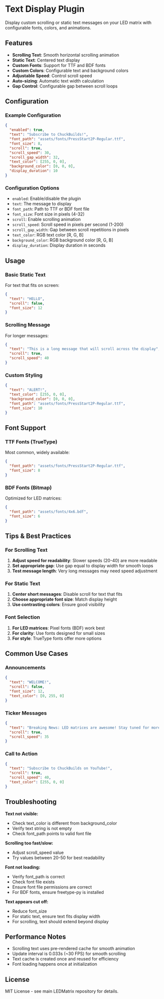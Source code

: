# Text Display Plugin

Display custom scrolling or static text messages on your LED matrix with configurable fonts, colors, and animations.

## Features

- **Scrolling Text**: Smooth horizontal scrolling animation
- **Static Text**: Centered text display
- **Custom Fonts**: Support for TTF and BDF fonts
- **Custom Colors**: Configurable text and background colors
- **Adjustable Speed**: Control scroll speed
- **Auto-sizing**: Automatic text width calculation
- **Gap Control**: Configurable gap between scroll loops

## Configuration

### Example Configuration

```json
{
  "enabled": true,
  "text": "Subscribe to ChuckBuilds!",
  "font_path": "assets/fonts/PressStart2P-Regular.ttf",
  "font_size": 8,
  "scroll": true,
  "scroll_speed": 30,
  "scroll_gap_width": 32,
  "text_color": [255, 0, 0],
  "background_color": [0, 0, 0],
  "display_duration": 10
}
```

### Configuration Options

- `enabled`: Enable/disable the plugin
- `text`: The message to display
- `font_path`: Path to TTF or BDF font file
- `font_size`: Font size in pixels (4-32)
- `scroll`: Enable scrolling animation
- `scroll_speed`: Scroll speed in pixels per second (1-200)
- `scroll_gap_width`: Gap between scroll repetitions in pixels
- `text_color`: RGB text color [R, G, B]
- `background_color`: RGB background color [R, G, B]
- `display_duration`: Display duration in seconds

## Usage

### Basic Static Text

For text that fits on screen:
```json
{
  "text": "HELLO",
  "scroll": false,
  "font_size": 12
}
```

### Scrolling Message

For longer messages:
```json
{
  "text": "This is a long message that will scroll across the display",
  "scroll": true,
  "scroll_speed": 40
}
```

### Custom Styling

```json
{
  "text": "ALERT!",
  "text_color": [255, 0, 0],
  "background_color": [0, 0, 0],
  "font_path": "assets/fonts/PressStart2P-Regular.ttf",
  "font_size": 10
}
```

## Font Support

### TTF Fonts (TrueType)

Most common, widely available:
```json
{
  "font_path": "assets/fonts/PressStart2P-Regular.ttf",
  "font_size": 8
}
```

### BDF Fonts (Bitmap)

Optimized for LED matrices:
```json
{
  "font_path": "assets/fonts/4x6.bdf",
  "font_size": 6
}
```

## Tips & Best Practices

### For Scrolling Text

1. **Adjust speed for readability**: Slower speeds (20-40) are more readable
2. **Set appropriate gap**: Use gap equal to display width for smooth loops
3. **Test message length**: Very long messages may need speed adjustment

### For Static Text

1. **Center short messages**: Disable scroll for text that fits
2. **Choose appropriate font size**: Match display height
3. **Use contrasting colors**: Ensure good visibility

### Font Selection

1. **For LED matrices**: Pixel fonts (BDF) work best
2. **For clarity**: Use fonts designed for small sizes
3. **For style**: TrueType fonts offer more options

## Common Use Cases

### Announcements
```json
{
  "text": "WELCOME!",
  "scroll": false,
  "font_size": 12,
  "text_color": [0, 255, 0]
}
```

### Ticker Messages
```json
{
  "text": "Breaking News: LED matrices are awesome! Stay tuned for more...",
  "scroll": true,
  "scroll_speed": 35
}
```

### Call to Action
```json
{
  "text": "Subscribe to ChuckBuilds on YouTube!",
  "scroll": true,
  "scroll_speed": 40,
  "text_color": [255, 0, 0]
}
```

## Troubleshooting

**Text not visible:**
- Check text_color is different from background_color
- Verify text string is not empty
- Check font_path points to valid font file

**Scrolling too fast/slow:**
- Adjust scroll_speed value
- Try values between 20-50 for best readability

**Font not loading:**
- Verify font_path is correct
- Check font file exists
- Ensure font file permissions are correct
- For BDF fonts, ensure freetype-py is installed

**Text appears cut off:**
- Reduce font_size
- For static text, ensure text fits display width
- For scrolling, text should extend beyond display

## Performance Notes

- Scrolling text uses pre-rendered cache for smooth animation
- Update interval is 0.033s (~30 FPS) for smooth scrolling
- Text cache is created once and reused for efficiency
- Font loading happens once at initialization

## License

MIT License - see main LEDMatrix repository for details.

